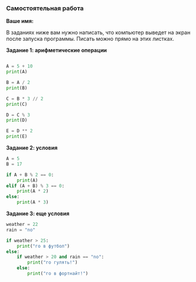 ### Самостоятельная работа

**Ваше имя:**

В заданиях ниже вам нужно написать, что компьютер выведет на экран после запуска программы. Писать можно прямо на этих листках.

**Задание 1: арифметические операции**

```python

A = 5 + 10
print(A)

B = A / 2
print(B)

C = B * 3 // 2
print(C)

D = C % 3
print(D)

E = D ** 2
print(E)
```

**Задание 2: условия**

```python
A = 5
B = 17

if A + B % 2 == 0:
    print(A)
elif (A + B) % 3 == 0:
    print(A * 2)
else:
    print(A * 3)
```

**Задание 3: еще условия**

```python
weather = 22
rain = "no"

if weather > 25:
    print("го в футбол")
else:
    if weather > 20 and rain == "no":
        print("го гулять!")
    else:
        print("го в фортнайт!")
```
